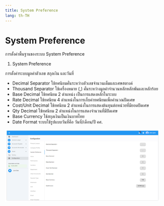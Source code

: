 ```yaml
---
title: System Preference
lang: th-TH
---
```


# System Preference

การตั้งค่าพื้นฐานของระบบ System Preference

1.	System Preference 

การตั้งค่าระบบมูลค่าตัวเลข สกุลเงิน และวันที่

-	Decimal Separator	ใช้ทศนิยมคั่นระหว่างตัวเลขจำนวนเต็มและเศษสตางค์
-	Thousand Separator	ใช้เครื่องหมาย (,) คั่นระหว่างมูลค่าจำนวนหลักหลักพันและหลักร้อย
-	Base Decimal		ใช้ทศนิยม 2 ตำแหน่ง เป็นการแสดงหลักในระบบ
-	Rate Decimal 		ใช้ทศนิยม 4 ตำแหน่งในการเก็บค่าทศนิยมเพื่อคำนวณปัดเศษ
-	Cost/Unit Decimal	ใช้ทศนิยม 2 ตำแหน่งในการแสดงต้นทุนต่อหน่วยที่มียอดปัดเศษ
-	Qty Decimal		ใช้ทศนิยม 2 ตำแหน่งในการแสดงจำนวนที่มีปัดเศษ	
-	Base Currency		ใช้สกุลเงินเป็นเงินบาทไทย
-	Date Format		ระบบใช้รูปแบบวันที่คือ วันที่/เดือน/ปี คศ.

![alt text](image-3.png)
 
